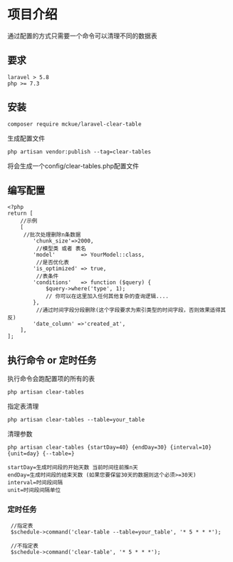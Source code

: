 # 项目介绍
通过配置的方式只需要一个命令可以清理不同的数据表
## 要求
```
laravel > 5.8
php >= 7.3
```
## 安装

```
composer require mckue/laravel-clear-table
```

生成配置文件
```
php artisan vendor:publish --tag=clear-tables
```

将会生成一个config/clear-tables.php配置文件

## 编写配置
```
<?php
return [
    //示例
    [
	 //批次处理删除n条数据
      	'chunk_size'=>2000,
         //模型类 或者 表名
    	'model'        => YourModel::class,
         //是否优化表
    	'is_optimized' => true,
         //表条件
    	'conditions'   => function ($query) {
    		$query->where('type', 1);
    		// 你可以在这里加入任何其他复杂的查询逻辑....
    	},
         //通过时间字段分段删除(这个字段要求为索引类型的时间字段，否则效果适得其反)
    	'date_column' =>'created_at',
    ],
];
```

## 执行命令 or 定时任务

执行命令会跑配置项的所有的表
```
php artisan clear-tables
```

指定表清理
``` 
php artisan clear-tables --table=your_table
```

清理参数
``` 
php artisan clear-tables {startDay=40} {endDay=30} {interval=10} {unit=day} {--table=}

startDay=生成时间段的开始天数 当前时间往前推n天
endDay=生成时间段的结束天数 (如果您要保留30天的数据则这个必须>=30天)
interval=时间段间隔
unit=时间段间隔单位
```

### 定时任务

```
 //指定表
 $schedule->command('clear-table --table=your_table', '* 5 * * *');

 //不指定表
 $schedule->command('clear-table', '* 5 * * *');
```
